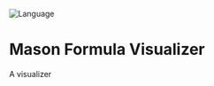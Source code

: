 ![Language](https://img.shields.io/badge/language-JavaScript%20-yellow.svg)
# Mason Formula Visualizer

A visualizer

